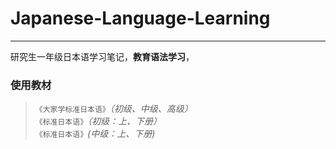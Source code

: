 ﻿# Japanese-Language-Learning                        
--------------------------------------                                      
研究生一年级日本语学习笔记，**教育语法学习**，                            
### 使用教材 ###                         
>`《大家学标准日本语》`*（初级、中级、高级）*                                
>`《标准日本语》`*（初级：上、下册）*     
>`《标准日本语》`*(中级：上、下册)*                      
